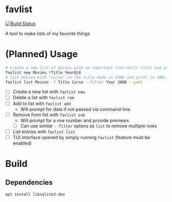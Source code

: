 # favlist
[![Build Status](https://travis-ci.com/spenserblack/favlist.svg?branch=master)](https://travis-ci.com/spenserblack/favlist)

A tool to make lists of my favorite things

# (Planned) Usage
```bash
# create a new list of movies with an important (not-null) title and an 8-bit integer year
favlist new Movies !Title Year@i8
# list movies with "Curse" in the title made in 2006 and print in YAML format
favlist list Movies -f Title Curse --filter Year 2006 --yaml
```
- [ ] Create a new list with `favlist new`
- [ ] Delete a list with `favlist rem`
- [ ] Add to list with `favlist add`
  - Will prompt for data if not passed via command-line
- [ ] Remove from list with `favlist sub`
  - Will prompt for a row number and provide previews
  - [ ] Can use similar `--filter` optons as `list` to remove multiple rows
- [ ] List entries with `favlist list`
- [ ] TUI interface opened by simply running `favlist` (feature must be enabled)

# Build
## Dependencies
```bash
apt install libsqlite3-dev
```

